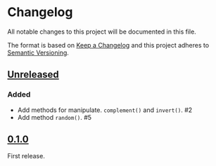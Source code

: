 # Changelog

All notable changes to this project will be documented in this file.

The format is based on [Keep a Changelog](http://keepachangelog.com/en/1.0.0/)
and this project adheres to [Semantic Versioning](http://semver.org/spec/v2.0.0.html).

## [Unreleased]

### Added

- Add methods for manipulate. `complement()` and `invert()`. #2
- Add method `random()`. #5

## [0.1.0]

First release.

[Unreleased]: https://github.com/archco/moo-color/compare/v0.1.0...HEAD
[0.1.0]: https://github.com/archco/moo-color/compare/a4dfebd...v0.1.0
